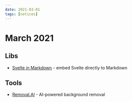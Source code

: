 ```yaml
---
date: 2021-03-01
tags: [notices]
---
```


# March 2021

## Libs

* [Svelte in Markdown](https://mdsvex.pngwn.io/) - embed Svelte directly to Markdown

## Tools

* [Removal.AI](https://removal.ai/) - AI-powered background removal